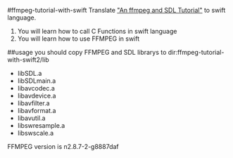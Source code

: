 #ffmpeg-tutorial-with-swift
Translate ["An ffmpeg and SDL Tutorial"](http://dranger.com/ffmpeg/ffmpeg.html) to swift language.

1. You will learn how to call C Functions in swift language
2. You will learn how to use FFMPEG in swift

##usage
you should copy FFMPEG and SDL librarys to dir:ffmpeg-tutorial-with-swift2/lib

* libSDL.a
* libSDLmain.a
* libavcodec.a
* libavdevice.a
* libavfilter.a
* libavformat.a
* libavutil.a
* libswresample.a
* libswscale.a

FFMPEG version is n2.8.7-2-g8887daf